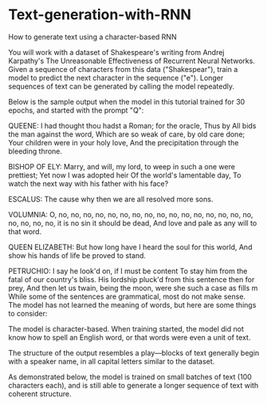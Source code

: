 # Text-generation-with-RNN
How to generate text using a character-based RNN 



You will work with a dataset of Shakespeare's writing from Andrej Karpathy's The Unreasonable Effectiveness of Recurrent Neural Networks. Given a sequence of characters from this data ("Shakespear"), train a model to predict the next character in the sequence ("e"). Longer sequences of text can be generated by calling the model repeatedly.

Below is the sample output when the model in this tutorial trained for 30 epochs, and started with the prompt "Q":

QUEENE:
I had thought thou hadst a Roman; for the oracle,
Thus by All bids the man against the word,
Which are so weak of care, by old care done;
Your children were in your holy love,
And the precipitation through the bleeding throne.

BISHOP OF ELY:
Marry, and will, my lord, to weep in such a one were prettiest;
Yet now I was adopted heir
Of the world's lamentable day,
To watch the next way with his father with his face?

ESCALUS:
The cause why then we are all resolved more sons.

VOLUMNIA:
O, no, no, no, no, no, no, no, no, no, no, no, no, no, no, no, no, no, no, no, no, it is no sin it should be dead,
And love and pale as any will to that word.

QUEEN ELIZABETH:
But how long have I heard the soul for this world,
And show his hands of life be proved to stand.

PETRUCHIO:
I say he look'd on, if I must be content
To stay him from the fatal of our country's bliss.
His lordship pluck'd from this sentence then for prey,
And then let us twain, being the moon,
were she such a case as fills m
While some of the sentences are grammatical, most do not make sense. The model has not learned the meaning of words, but here are some things to consider:

The model is character-based. When training started, the model did not know how to spell an English word, or that words were even a unit of text.

The structure of the output resembles a play—blocks of text generally begin with a speaker name, in all capital letters similar to the dataset.

As demonstrated below, the model is trained on small batches of text (100 characters each), and is still able to generate a longer sequence of text with coherent structure.
